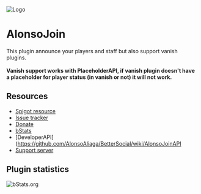 ![Logo](https://i.imgur.com/eie4iu4.png)

# AlonsoJoin
This plugin announce your players and staff but also support vanish plugins.\
\
**Vanish support works with PlaceholderAPI, if vanish plugin doesn't have a placeholder for player status (in vanish or not) it will not work.**
## Resources
- [Spigot resource](https://www.spigotmc.org/resources/X/)
- [Issue tracker](https://github.com/AlonsoAliaga/AlonsoJoin/issues)
- [Donate](https://paypal.me/AlonsoAliaga)
- [bStats](https://bstats.org/plugin/bukkit/AlonsoJoin)
- [DeveloperAPI](https://github.com/AlonsoAliaga/BetterSocial/wiki/AlonsoJoinAPI
- [Support server](https://alonsoaliaga.com/discord)

## Plugin statistics
![bStats.org](https://bstats.org/signatures/bukkit/AlonsoJoin.svg)
